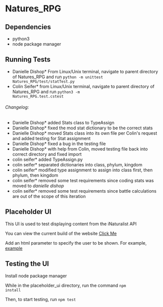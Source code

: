 # Natures_RPG

## Dependencies
- python3
- node package manager

## Running Tests
- Danielle Dishop* From Linux/Unix terminal, navigate to parent directory of Natures_RPG and run <code>python -m unittest Natures_RPG/test/statTest.py</code>
- Colin Seifer* from Linux/Unix terminal, navigate to parent directory of Natures_RPG and run <code>python3 -m Natures_RPG.test.cstest</code>

###### Changelog:
- Danielle Dishop* added Stats class to TypeAssign
- Danielle Dishop* fixed the mod stat dictionary to be the correct stats
- Danielle Dishop* moved Stats class into its own file per Colin's request and added testing for Stat assignment
- Danielle Dishop* fixed a bug in the testing file
- Danielle Dishop* with help from Colin, moved testing file back into correct directory and fixed import
- colin seifer* added TypeAssign.py
- colin seifer* separated dictionaries into class, phylum, kingdom
- colin seifer* modified type assignment to assign into class first, then phylum, then kingdom
- colin seifer* removed some test requirements since coding stats was moved to *danielle dishop*
- colin seifer* removed some test requirements since battle calculations are out of the scope of this iteration

## Placeholder UI

This UI is used to test displaying content from the iNaturalist API

You can view the current build of the website [Click Me](https://raw.githack.com/omarm12/Natures_RPG/develop/placeholder_ui/build/index.html)

Add an html parameter to specify the user to be shown. 
For example, [example](https://raw.githack.com/omarm12/Natures_RPG/develop/placeholder_ui/build/index.html?username=kai_vilbig)


## Testing the UI

Install node package manager

While in the placeholder_ui directory, run the command <code>npm install</code>

Then, to start testing, run <code>npm test</code>
